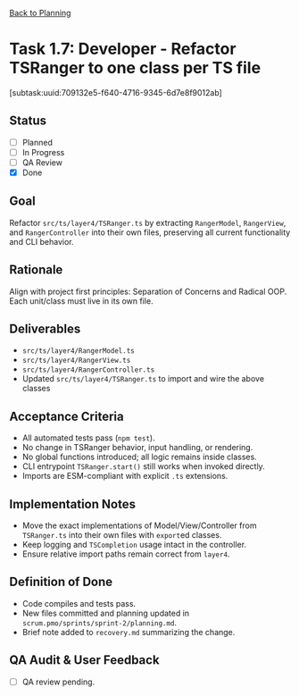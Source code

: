 [Back to Planning](./planning.md)

# Task 1.7: Developer - Refactor TSRanger to one class per TS file

[subtask:uuid:709132e5-f640-4716-9345-6d7e8f9012ab]

## Status
- [ ] Planned
- [ ] In Progress
- [ ] QA Review
- [x] Done

## Goal
Refactor `src/ts/layer4/TSRanger.ts` by extracting `RangerModel`, `RangerView`, and `RangerController` into their own files, preserving all current functionality and CLI behavior.

## Rationale
Align with project first principles: Separation of Concerns and Radical OOP. Each unit/class must live in its own file.

## Deliverables
- `src/ts/layer4/RangerModel.ts`
- `src/ts/layer4/RangerView.ts`
- `src/ts/layer4/RangerController.ts`
- Updated `src/ts/layer4/TSRanger.ts` to import and wire the above classes

## Acceptance Criteria
- All automated tests pass (`npm test`).
- No change in TSRanger behavior, input handling, or rendering.
- No global functions introduced; all logic remains inside classes.
- CLI entrypoint `TSRanger.start()` still works when invoked directly.
- Imports are ESM-compliant with explicit `.ts` extensions.

## Implementation Notes
- Move the exact implementations of Model/View/Controller from `TSRanger.ts` into their own files with `export`ed classes.
- Keep logging and `TSCompletion` usage intact in the controller.
- Ensure relative import paths remain correct from `layer4`.

## Definition of Done
- Code compiles and tests pass.
- New files committed and planning updated in `scrum.pmo/sprints/sprint-2/planning.md`.
- Brief note added to `recovery.md` summarizing the change.

## QA Audit & User Feedback
- [ ] QA review pending.